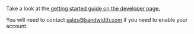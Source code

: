 Take a look at the[ getting started guide on the developer page.](http://dev.bandwidth.com/howto/messagingHub.html)

You will need to contact sales@bandwidth.com if you need to enable your account.

